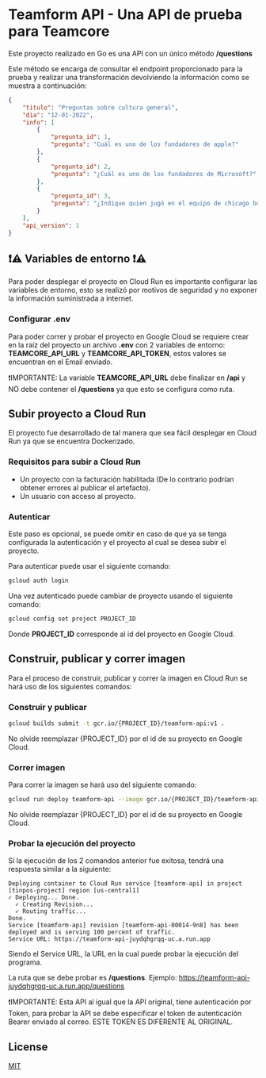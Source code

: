 # Teamform API - Una API de prueba para Teamcore

Este proyecto realizado en Go es una API con un único método **/questions**

Este método se encarga de consultar el endpoint proporcionado para la prueba y realizar una transformación devolviendo la información como se muestra a continuación:

```json
{
    "titulo": "Preguntas sobre cultura general",
    "dia": "12-01-2022",
    "info": [
        {
            "pregunta_id": 1,
            "pregunta": "Cuál es uno de los fundadores de apple?"
        },
        {
            "pregunta_id": 2,
            "pregunta": "¿Cuál es uno de los fundadores de Microsoft?"
        },
        {
            "pregunta_id": 3,
            "pregunta": "¿Indique quien jugó en el equipo de chicago bulls?"
        }
    ],
    "api_version": 1
}
```

## ❗⚠️ Variables de entorno ❗⚠️

Para poder desplegar el proyecto en Cloud Run es importante configurar las variables de entorno, esto se realizó por motivos de seguridad y no exponer la información suministrada a internet.

### Configurar .env
Para poder correr y probar el proyecto en Google Cloud se requiere crear en la raíz del proyecto un archivo **.env** con 2 variables de entorno: **TEAMCORE_API_URL** y **TEAMCORE_API_TOKEN**, estos valores se encuentran en el Email enviado.

❗IMPORTANTE: La variable **TEAMCORE_API_URL** debe finalizar en **/api** y NO debe contener el **/questions** ya que esto se configura como ruta.

## Subir proyecto a Cloud Run 
El proyecto fue desarrollado de tal manera que sea fácil desplegar en Cloud Run ya que se encuentra Dockerizado.

### Requisitos para subir a Cloud Run
* Un proyecto con la facturación habilitada (De lo contrario podrían obtener errores al publicar el artefacto).
* Un usuario con acceso al proyecto.

### Autenticar
Este paso es opcional, se puede omitir en caso de que ya se tenga configurada la autenticación y el proyecto al cual se desea subir el proyecto.

Para autenticar puede usar el siguiente comando:

```bash
gcloud auth login
```

Una vez autenticado puede cambiar de proyecto usando el siguiente comando: 

```bash
gcloud config set project PROJECT_ID
```
Donde **PROJECT_ID** corresponde al id del proyecto en Google Cloud.

## Construir, publicar y correr imagen
Para el proceso de construir, publicar y correr la imagen en Cloud Run se hará uso de los siguientes comandos:
### Construir y publicar
```bash
gcloud builds submit -t gcr.io/{PROJECT_ID}/teamform-api:v1 .
```
No olvide reemplazar {PROJECT_ID} por el id de su proyecto en Google Cloud.

### Correr imagen
Para correr la imagen se hará uso del siguiente comando:
```bash
gcloud run deploy teamform-api --image gcr.io/{PROJECT_ID}/teamform-api:v1 --port 3000
```
No olvide reemplazar {PROJECT_ID} por el id de su proyecto en Google Cloud.

### Probar la ejecución del proyecto
Si la ejecución de los 2 comandos anterior fue exitosa, tendrá una respuesta similar a la siguiente:

```
Deploying container to Cloud Run service [teamform-api] in project [tinpos-project] region [us-central1]
✓ Deploying... Done.                                                                                                                        
  ✓ Creating Revision...                                                                                                                    
  ✓ Routing traffic...                                                                                                                      
Done.                                                                                                                                       
Service [teamform-api] revision [teamform-api-00014-9n8] has been deployed and is serving 100 percent of traffic.
Service URL: https://teamform-api-juydqhgrqq-uc.a.run.app
```
Siendo el Service URL, la URL en la cual puede probar la ejecución del programa.

La ruta que se debe probar es **/questions**.
Ejemplo: https://teamform-api-juydqhgrqq-uc.a.run.app/questions

❗IMPORTANTE: Esta API al igual que la API original, tiene autenticación por Token, para probar la API se debe especificar el token de autenticación Bearer enviado al correo. ESTE TOKEN ES DIFERENTE AL ORIGINAL.

## License

[MIT](https://choosealicense.com/licenses/mit/)